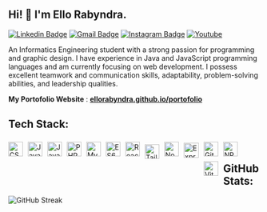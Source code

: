 ## Hi! 👋 I'm Ello Rabyndra.

[![Linkedin Badge](https://img.shields.io/badge/-LinkedIn-blue?style=flat-square&logo=Linkedin&logoColor=white&link=https://linkedin.com/in/ello-rabyndra/)](https://linkedin.com/in/ello-rabyndra/)
[![Gmail Badge](https://img.shields.io/badge/-Gmail-d14836?style=flat-square&logo=Gmail&logoColor=white&link=mailto:ellorabyndra123@gmail.com)](mailto:ellorabyndra123@gmail.com)
[![Instagram Badge](https://img.shields.io/badge/-Instagram-e4405f?style=flat-square&logo=Instagram&logoColor=white&link=https://www.instagram.com/ellorabyndra/)](https://www.instagram.com/ellorabyndra/)
[![Youtube](https://img.shields.io/badge/-Youtube-ed3d26?style=flat-square&logo=Youtube&logoColor=white&link=https://www.youtube.com/@ElloRabyndra)](https://www.youtube.com/@ElloRabyndra)


An Informatics Engineering student with a strong passion for programming and graphic design. I have experience in Java and JavaScript programming languages and am currently focusing on web development. I possess excellent teamwork and communication skills, adaptability, problem-solving abilities, and leadership qualities.


 **My Portofolio Website** : [**ellorabyndra.github.io/portofolio**](https://ellorabyndra.github.io/portofolioV2/)

## Tech Stack:

<div style="margin-bottom: 8px;>
<img align="left" alt="HTML5" width="29px" src="https://cdn.jsdelivr.net/gh/devicons/devicon/icons/html5/html5-original.svg" style="padding-right:10px; margin: 5px auto;" /> 

<img align="left" alt="CSS3" width="29px" src="https://cdn.jsdelivr.net/gh/devicons/devicon/icons/css3/css3-original.svg" style="padding-right:10px; margin: 5px auto;" />

<img align="left" alt="JavaScript" width="29px" src="https://cdn.jsdelivr.net/gh/devicons/devicon/icons/javascript/javascript-original.svg" style="padding-right:10px; margin: 5px auto;" />

<img align="left" alt="Java" width="29px" src="https://cdn.jsdelivr.net/gh/devicons/devicon/icons/java/java-original.svg" style="padding-right:10px; margin: 5px auto;" />

<img align="left" alt="PHP" width="29px" src="https://cdn.jsdelivr.net/gh/devicons/devicon/icons/php/php-original.svg" style="padding-right:10px; margin: 5px auto;" />

<img align="left" alt="MySQL" width="29px" src="https://cdn.jsdelivr.net/gh/devicons/devicon/icons/mysql/mysql-original.svg" style="padding-right:10px; margin: 5px auto;" />

<img align="left" alt="ES6" title="EcmaScrpt 6" width="29px" src="https://github.com/get-icon/geticon/raw/master/icons/es6.svg" style="padding-right:10px; margin: 5px auto;" /></a>

<!-- <img align="left" alt="JQuery" title="JQuery" width="29px" src="https://github.com/get-icon/geticon/raw/master/icons/jquery-icon.svg" style="padding-right:10px; margin: 5px auto;" /> -->

<img align="left" alt="React" width="29px" src="https://cdn.jsdelivr.net/gh/devicons/devicon/icons/react/react-original.svg" style="padding-right:10px; margin: 5px auto;" />

<img align="left" alt="Tailwind" title="Tailwind" width="29px" src="https://github.com/get-icon/geticon/raw/master/icons/tailwindcss-icon.svg" style="padding-top: 5px; padding-right: 10px; margin: 5px auto;"  />

<img align="left" alt="Nodejs" width="29px" src="https://cdn.jsdelivr.net/gh/devicons/devicon/icons/nodejs/nodejs-original.svg" style="padding-right:10px; margin: 5px auto;" />

<img align="left" alt="Express" width="30px" src="https://img.shields.io/badge/-%23404d59.svg?style=for-the-badge&logo=express" style="padding-top: 2px; padding-right: 10px; margin: 5px auto;" />

<img align="left" alt="Git" width="29px" src="https://cdn.jsdelivr.net/gh/devicons/devicon/icons/git/git-original.svg" style="padding-right:10px; margin: 5px auto;" />

<img align="left" alt="NPM" title="npm" width="29px" src="https://github.com/get-icon/geticon/raw/master/icons/npm.svg" style="padding-right:10px; margin: 5px auto;" />

<img align="left" alt="Vite" title="Vite" width="29px" src="https://github.com/get-icon/geticon/raw/master/icons/vite.svg" style="padding-right:10px; margin: 5px auto;" />
</div>

<br>

## GitHub Stats:

![GitHub Streak](https://nirzak-streak-stats.vercel.app/?user=ElloRabyndra&theme=dark&hide_border=false)
